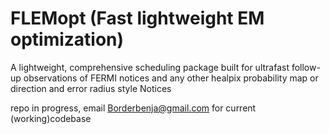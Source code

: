 # FLEMopt (Fast lightweight EM optimization)
A lightweight, comprehensive scheduling package built for ultrafast follow-up observations of FERMI notices and any other healpix probability map or direction and error radius style Notices

repo in progress, email Borderbenja@gmail.com for current (working)codebase
